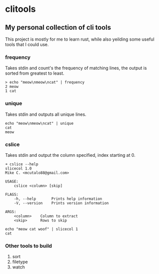 # clitools

## My personal collection of cli tools

This project is mostly for me to learn rust, while also yeilding
some useful tools that I could use.

### frequency
Takes stdin and count's the frequency of matching lines, the output is sorted from
greatest to least.
```
> echo "meow\nmeow\ncat" | frequency
2 meow
1 cat
```

### unique
Takes stdin and outputs all unique lines.
```
echo "meow\nmeow\ncat" | unique
cat
meow
```

### cslice
Takes stdin and output the column specified, index starting at 0.
```
➜ cslice --help
slicecol 1.0
Mike C. <mcutalo88@gmail.com>

USAGE:
    cslice <column> [skip]

FLAGS:
    -h, --help       Prints help information
    -V, --version    Prints version information

ARGS:
    <column>    Column to extract
    <skip>      Rows to skip
```

```
echo "meow cat woof" | slicecol 1
cat
```


### Other tools to build
1. sort
1. filetype
1. watch